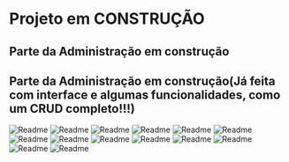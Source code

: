# Projeto em CONSTRUÇÃO

## Parte da Administração em construção

## Parte da Administração em construção(Já feita com interface e algumas funcionalidades, como um CRUD completo!!!)

<img alt="Readme" tittle="Readme" src="./public/images/2.png">  
<img alt="Readme" tittle="Readme" src="./public/images/3.png">  
<img alt="Readme" tittle="Readme" src="./public/images/4.png">  
<img alt="Readme" tittle="Readme" src="./public/images/5.png">  
<img alt="Readme" tittle="Readme" src="./public/images/6.png">  
<img alt="Readme" tittle="Readme" src="./public/images/7.png">  
<img alt="Readme" tittle="Readme" src="./public/images/8.png">  
<img alt="Readme" tittle="Readme" src="./public/images/9.png">  
<img alt="Readme" tittle="Readme" src="./public/images/10.png">  
<img alt="Readme" tittle="Readme" src="./public/images/11.png">
<img alt="Readme" tittle="Readme" src="./public/images/login.png">
<img alt="Readme" tittle="Readme" src="./public/images/38.png">  
<img alt="Readme" tittle="Readme" src="./public/images/39.png">  
<img alt="Readme" tittle="Readme" src="./public/images/40.png">
